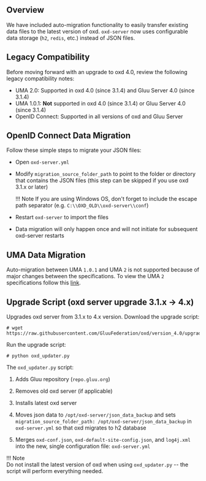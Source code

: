 ## Overview

We have included auto-migration functionality to easily transfer existing data files to the latest version of oxd. `oxd-server` now uses configurable data storage (`h2`, `redis`, etc.) instead of JSON files.

## Legacy Compatibility
Before moving forward with an upgrade to oxd 4.0, review the following legacy compatibility notes:

- UMA 2.0: Supported in oxd 4.0 (since 3.1.4) and Gluu Server 4.0 (since 3.1.4)      
- UMA 1.0.1: **Not** supported in oxd 4.0 (since 3.1.4) or Gluu Server 4.0 (since 3.1.4)    
- OpenID Connect: Supported in all versions of oxd and Gluu Server         

## OpenID Connect Data Migration
Follow these simple steps to migrate your JSON files:

- Open `oxd-server.yml` 
- Modify `migration_source_folder_path` to point to the folder or directory that contains the JSON files (this step can be skipped if you use oxd 3.1.x or later)

    !!! Note 
        If you are using Windows OS, don't forget to include the escape path separator (e.g. `C:\\OXD_OLD\\oxd-server\\conf`)

- Restart `oxd-server` to import the files
- Data migration will only happen once and will not initiate for subsequent oxd-server restarts  

## UMA Data Migration
Auto-migration between UMA `1.0.1` and UMA `2` is not supported because of major changes between the specifications. To view the UMA `2` specifications follow this [link](https://docs.kantarainitiative.org/uma/ed/uma-core-2.0-01.html#without-rpt).

## Upgrade Script (oxd server upgrade 3.1.x -> 4.x)

Upgrades oxd server from 3.1.x to 4.x version. Download the upgrade script:

```
# wget https://raw.githubusercontent.com/GluuFederation/oxd/version_4.0/upgrade/oxd_updater.py
```

Run the upgrade script:

```
# python oxd_updater.py
```

The `oxd_updater.py` script:    

1. Adds Gluu repository (`repo.gluu.org`)       

1. Removes old oxd server (if applicable)       

1. Installs latest oxd server     

1. Moves json data to `/opt/oxd-server/json_data_backup` and sets `migration_source_folder_path: /opt/oxd-server/json_data_backup` in `oxd-server.yml` so that oxd migrates to h2 database       

1. Merges `oxd-conf.json`, `oxd-default-site-config.json`, and `log4j.xml` into the new, single configuration file: `oxd-server.yml`      

!!! Note  
    Do not install the latest version of oxd when using `oxd_updater.py` -- the script will perform everything needed. 
